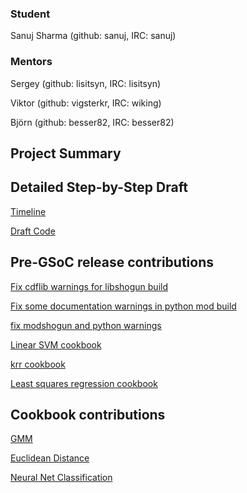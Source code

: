 ### Student

Sanuj Sharma (github: sanuj, IRC: sanuj)

### Mentors

Sergey (github: lisitsyn, IRC: lisitsyn)

Viktor (github: vigsterkr, IRC: wiking)

Björn (github: besser82, IRC: besser82)

## Project Summary

## Detailed Step-by-Step Draft

[Timeline](https://docs.google.com/document/d/1ZVV9KsHxpoj2G3HYYp-8MNjDpHVL0RGvj5hD0r03lgg/edit)

[Draft Code](https://gist.github.com/sanuj/3a343c8a31c4e9a4c657)

## Pre-GSoC release contributions

[Fix cdflib warnings for libshogun build](https://github.com/shogun-toolbox/shogun/pull/3186)

[Fix some documentation warnings in python mod build](https://github.com/shogun-toolbox/shogun/pull/3187)

[fix modshogun and python warnings](https://github.com/shogun-toolbox/shogun/pull/3198)

[Linear SVM cookbook](https://github.com/shogun-toolbox/shogun/pull/3112)

[krr cookbook](https://github.com/shogun-toolbox/shogun/pull/3078)

[Least squares regression cookbook](https://github.com/shogun-toolbox/shogun/pull/3064)

## Cookbook contributions

[GMM](https://github.com/shogun-toolbox/shogun/pull/3197)

[Euclidean Distance](https://github.com/shogun-toolbox/shogun/pull/3377)

[Neural Net Classification](https://github.com/shogun-toolbox/shogun/pull/3246)
